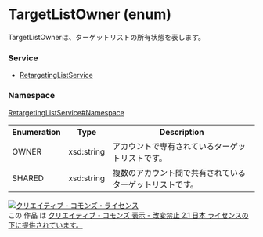 # TargetListOwner (enum)
TargetListOwnerは、ターゲットリストの所有状態を表します。

### Service
+ [RetargetingListService](../../services/RetargetingListService.md)

### Namespace
[RetargetingListService#Namespace](../../services/RetargetingListService.md#namespace)

<table>
 <tr>
  <th>Enumeration </th>
  <th>Type</th>
  <th>Description</th>
 <tr>
  <td>OWNER</td>
  <td>xsd:string</td>
  <td>アカウントで専有されているターゲットリストです。</td>
 </tr>
 <tr>
  <td>SHARED</td>
  <td>xsd:string</td>
  <td>複数のアカウント間で共有されているターゲットリストです。</td>
 </tr>
</table>

<a rel="license" href="http://creativecommons.org/licenses/by-nd/2.1/jp/"><img alt="クリエイティブ・コモンズ・ライセンス" style="border-width:0" src="https://i.creativecommons.org/l/by-nd/2.1/jp/88x31.png" /></a><br />この 作品 は <a rel="license" href="http://creativecommons.org/licenses/by-nd/2.1/jp/">クリエイティブ・コモンズ 表示 - 改変禁止 2.1 日本 ライセンスの下に提供されています。</a>
